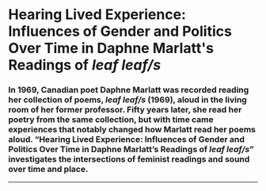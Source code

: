 # Hearing Lived Experience: Influences of Gender and Politics Over Time in Daphne Marlatt's Readings of _leaf leaf/s_

### In 1969, Canadian poet Daphne Marlatt was recorded reading her collection of poems, _leaf leaf/s_ (1969), aloud in the living room of her former professor. Fifty years later, she read her poetry from the same collection, but with time came experiences that notably changed how Marlatt read her poems aloud. “Hearing Lived Experience: Influences of Gender and Politics Over Time in Daphne Marlatt’s Readings of _leaf leaf/s_” investigates the intersections of feminist readings and sound over time and place.
---
